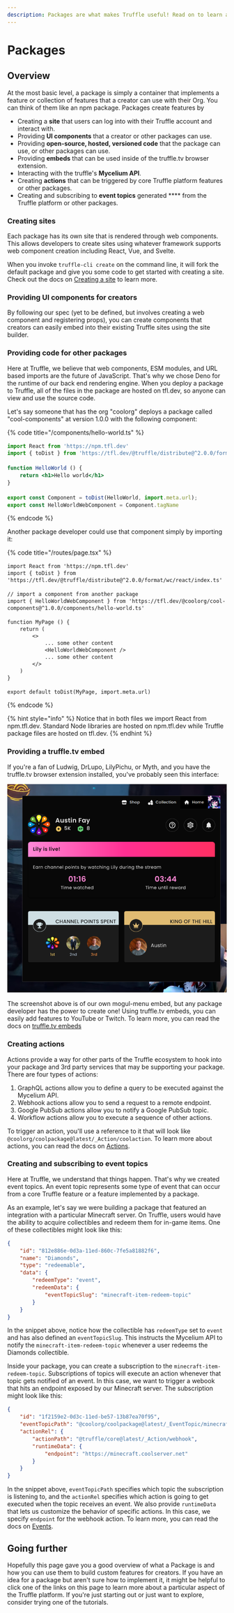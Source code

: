 ```yaml
---
description: Packages are what makes Truffle useful! Read on to learn about how they work.
---
```


# Packages

## Overview

At the most basic level, a package is simply a container that implements a feature or collection of features that a creator can use with their Org. You can think of them like an npm package. Packages create features by

* Creating a **site** that users can log into with their Truffle account and interact with.
* Providing **UI components** that a creator or other packages can use.
* Providing **open-source, hosted, versioned code** that the package can use, or other packages can use.
* Providing **embeds** that can be used inside of the truffle.tv browser extension.
* Interacting with the truffle's **Mycelium API**.
* Creating **actions** that can be triggered by core Truffle platform features or other packages.
* Creating and subscribing to **event topics** generated **** from the Truffle platform or other packages.&#x20;

### Creating sites

Each package has its own site that is rendered through web components. This allows developers to create sites using whatever framework supports web component creation including React, Vue, and Svelte.

When you invoke `truffle-cli create` on the command line, it will fork the default package and give you some code to get started with creating a site. Check out the docs on [Creating a site](../front-end-dev/how-packages-are-used.md) to learn more.

### Providing UI components for creators

By following our spec (yet to be defined, but involves creating a web component and registering props), you can create components that creators can easily embed into their existing Truffle sites using the site builder.

### Providing code for other packages

Here at Truffle, we believe that web components, ESM modules, and URL based imports are the future of JavaScript. That's why we chose Deno for the runtime of our back end rendering engine. When you deploy a package to Truffle, all of the files in the package are hosted on tfl.dev, so anyone can view and use the source code.

Let's say someone that has the org "coolorg" deploys a package called "cool-components" at version 1.0.0 with the following component:

{% code title="/components/hello-world.ts" %}
```jsx
import React from 'https://npm.tfl.dev'
import { toDist } from 'https://tfl.dev/@truffle/distribute@^2.0.0/format/wc/react/index.ts'

function HelloWorld () {
    return <h1>Hello world</h1>
}

export const Component = toDist(HelloWorld, import.meta.url);
export const HelloWorldWebComponent = Component.tagName
```
{% endcode %}

Another package developer could use that component simply by importing it:

{% code title="/routes/page.tsx" %}
```tsx
import React from 'https://npm.tfl.dev'
import { toDist } from 'https://tfl.dev/@truffle/distribute@^2.0.0/format/wc/react/index.ts'

// import a component from another package
import { HelloWorldWebComponent } from 'https://tfl.dev/@coolorg/cool-components@^1.0.0/components/hello-world.ts'

function MyPage () {
    return (
        <>
            ... some other content
            <HelloWorldWebComponent />
            ... some other content
        </>
    )
}

export default toDist(MyPage, import.meta.url)
```
{% endcode %}

{% hint style="info" %}
Notice that in both files we import React from npm.tfl.dev. Standard Node libraries are hosted on npm.tfl.dev while Truffle package files are hosted on tfl.dev.
{% endhint %}

### Providing a truffle.tv embed

If you're a fan of Ludwig, DrLupo, LilyPichu, or Myth, and you have the truffle.tv browser extension installed, you've probably seen this interface:

![A screenshot of the mogul-menu truffle.tv embed](../.gitbook/assets/image.png)

The screenshot above is of our own mogul-menu embed, but any package developer has the power to create one! Using truffle.tv embeds, you can easily add features to YouTube or Twitch. To learn more, you can read the docs on [truffle.tv embeds](broken-reference)

### Creating actions

Actions provide a way for other parts of the Truffle ecosystem to hook into your package and 3rd party services that may be supporting your package. There are four types of actions:

1. GraphQL actions allow you to define a query to be executed against the Mycelium API.
2. Webhook actions allow you to send a request to a remote endpoint.
3. Google PubSub actions allow you to notify a Google PubSub topic.
4. Workflow actions allow you to execute a sequence of other actions.

To trigger an action, you'll use a reference to it that will look like `@coolorg/coolpackage@latest/_Action/coolaction`. To learn more about actions, you can read the docs on [Actions](../mycelium-api/features/actions.md).

### Creating and subscribing to event topics

Here at Truffle, we understand that things happen. That's why we created event topics. An event topic represents some type of event that can occur from a core Truffle feature or a feature implemented by a package.

As an example, let's say we were building a package that featured an integration with a particular Minecraft server. On Truffle, users would have the ability to acquire collectibles and redeem them for in-game items. One of these collectibles might look like this:

```json
{
    "id": "812e886e-0d3a-11ed-860c-7fe5a81882f6",
    "name": "Diamonds",
    "type": "redeemable",
    "data": {
        "redeemType": "event",
        "redeemData": {
            "eventTopicSlug": "minecraft-item-redeem-topic"
        }
    }
}
```

In the snippet above, notice how the collectible has `redeemType` set to `event` and has also defined an `eventTopicSlug`. This instructs the Mycelium API to notify the `minecraft-item-redeem-topic` whenever a user redeems the Diamonds collectible.

Inside your package, you can create a subscription to the `minecraft-item-redeem-topic`. Subscriptions of topics will execute an action whenever that topic gets notified of an event. In this case, we want to trigger a webook that hits an endpoint exposed by our Minecraft server. The subscription might look like this:

```json
{
    "id": "1f2159e2-0d3c-11ed-be57-13b87ea70f95",
    "eventTopicPath": "@coolorg/coolpackage@latest/_EventTopic/minecraft-item-redeem-topic",
    "actionRel": {
        "actionPath": "@truffle/core@latest/_Action/webhook",
        "runtimeData": {
            "endpoint": "https://minecraft.coolserver.net"
        }
    }
}
```

In the snippet above, `eventTopicPath` specifies which topic the subscription is listening to, and the `actionRel` specifies which action is going to get executed when the topic receives an event. We also provide `runtimeData` that lets us customize the behavior of specific actions. In this case, we specify `endpoint` for the webhook action. To learn more, you can read the docs on [Events](../mycelium-api/features/events.md).

## Going further

Hopefully this page gave you a good overview of what a Package is and how you can use them to build custom features for creators. If you have an idea for a package but aren't sure how to implement it, it might be helpful to click one of the links on this page to learn more about a particular aspect of the Truffle platform. If you're just starting out or just want to explore, consider trying one of the tutorials.&#x20;
